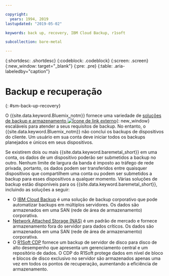 ```yaml
---

copyright:
  years: 1994, 2019
lastupdated: "2019-05-02"

keywords: back up, recovery, IBM Cloud Backup, r1soft

subcollection: bare-metal

---
```


{:shortdesc: .shortdesc}
{:codeblock: .codeblock}
{:screen: .screen}
{:new_window: target="_blank"}
{:pre: .pre}
{:table: .aria-labeledby="caption"}


# Backup e recuperação
{: #sm-back-up-recovery}

O {{site.data.keyword.Bluemix_notm}} fornece uma variedade de [soluções de backup e armazenamento ![Ícone de link externo](../icons/launch-glyph.svg "Ícone de link externo")](https://www.ibm.com/cloud/storage){: new_window} escaláveis para atender a seus requisitos de backup. No entanto, o {{site.data.keyword.Bluemix_notm}} não conclui os backups de dispositivos do cliente. Um usuário em sua conta deve iniciar todos os backups planejados e únicos em seus dispositivos.

Se existirem dois ou mais {{site.data.keyword.baremetal_short}} em uma conta, os dados de um dispositivo poderão ser submetidos a backup no outro. Nenhum limite de largura da banda é imposto ao tráfego de rede privada, portanto, os dados podem ser transferidos entre quaisquer dispositivos que compartilhem uma conta ou podem ser submetidos a backup para esses dispositivos a qualquer momento. Várias soluções de backup estão disponíveis para os {{site.data.keyword.baremetal_short}}, incluindo as soluções a seguir:

* O [IBM Cloud Backup](/docs/infrastructure/Backup?topic=Backup-getting-started#getting-started) é uma solução de backup corporativo que pode automatizar backups em múltiplos servidores. Os dados são armazenados em uma SAN (rede de área de armazenamento) corporativa.
* [Network Attached Storage (NAS)](/docs/infrastructure/network-attached-storage?topic=network-attached-storage-GettingStarted#GettingStarted) é um padrão de mercado e fornece armazenamento fora do servidor para dados críticos. Os dados são armazenados em uma SAN (rede de área de armazenamento) corporativa.
* O [R1Soft CDP](/docs/infrastructure/software?topic=software-ordering-r1soft#ordering-r1soft) fornece um backup de servidor de disco para disco de alto desempenho que apresenta um gerenciamento central e um repositório de dados. O CDP do R1Soft protege dados em nível de bloco e blocos de disco exclusivo no servidor são armazenados apenas uma vez em todos os pontos de recuperação, aumentando a eficiência de armazenamento.
